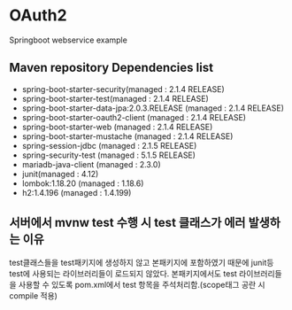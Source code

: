 # OAuth2

Springboot webservice example

## Maven repository Dependencies list
* spring-boot-starter-security(managed : 2.1.4 RELEASE)
* spring-boot-starter-test(managed : 2.1.4 RELEASE)
* spring-boot-starter-data-jpa:2.0.3.RELEASE (managed : 2.1.4 RELEASE)
* spring-boot-starter-oauth2-client (managed : 2.1.4 RELEASE)
* spring-boot-starter-web (managed : 2.1.4 RELEASE)
* spring-boot-starter-mustache (managed : 2.1.4 RELEASE)
* spring-session-jdbc (managed : 2.1.5 RELEASE)
* spring-security-test (managed : 5.1.5 RELEASE)
* mariadb-java-client (managed : 2.3.0)
* junit(managed : 4.12)
* lombok:1.18.20 (managed : 1.18.6)
* h2:1.4.196 (managed : 1.4.199)

## 서버에서 mvnw test 수행 시 test 클래스가 에러 발생하는 이유
test클래스들을 test패키지에 생성하지 않고 본패키지에 포함하였기 때문에 junit등 test에 사용되는 라이브러리들이 로드되지 않았다.
본패키지에서도 test 라이브러리들을 사용할 수 있도록 pom.xml에서 <scope>test</scope> 항목을 주석처리함.(scope태그 공란 시 <scope>compile</scope> 적용)
